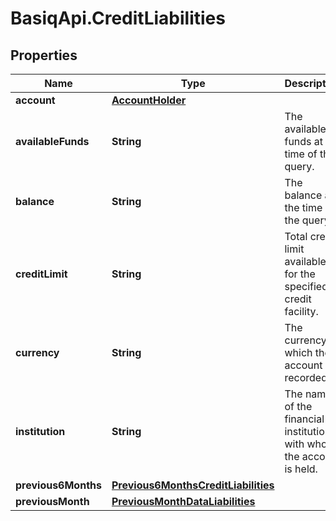 # BasiqApi.CreditLiabilities

## Properties
Name | Type | Description | Notes
------------ | ------------- | ------------- | -------------
**account** | [**AccountHolder**](AccountHolder.md) |  | 
**availableFunds** | **String** | The available funds at the time of the query. | 
**balance** | **String** | The balance at the time of the query. | 
**creditLimit** | **String** | Total credit limit available for the specified credit facility. | 
**currency** | **String** | The currency in which the account is recorded. | 
**institution** | **String** | The name of the financial institution with whom the account is held. | 
**previous6Months** | [**Previous6MonthsCreditLiabilities**](Previous6MonthsCreditLiabilities.md) |  | 
**previousMonth** | [**PreviousMonthDataLiabilities**](PreviousMonthDataLiabilities.md) |  | 


